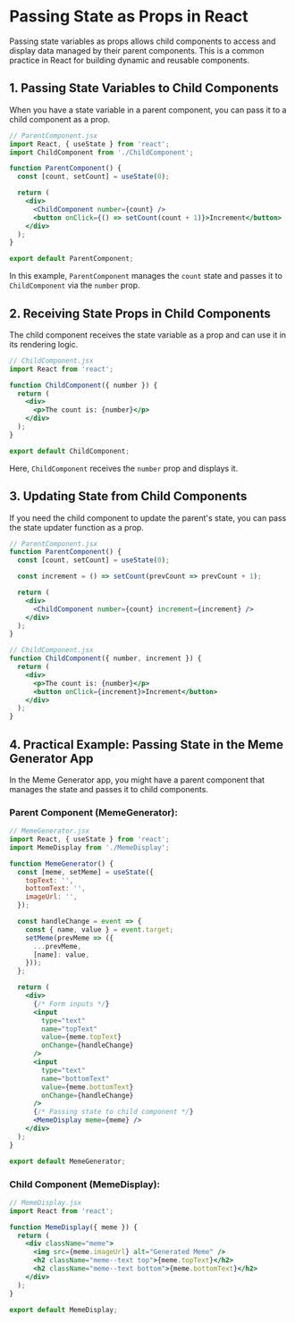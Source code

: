 # Passing State as Props in React

Passing state variables as props allows child components to access and display data managed by their parent components. This is a common practice in React for building dynamic and reusable components.


## 1. Passing State Variables to Child Components

When you have a state variable in a parent component, you can pass it to a child component as a prop.

```jsx
// ParentComponent.jsx
import React, { useState } from 'react';
import ChildComponent from './ChildComponent';

function ParentComponent() {
  const [count, setCount] = useState(0);

  return (
    <div>
      <ChildComponent number={count} />
      <button onClick={() => setCount(count + 1)}>Increment</button>
    </div>
  );
}

export default ParentComponent;
```

In this example, `ParentComponent` manages the `count` state and passes it to `ChildComponent` via the `number` prop.


## 2. Receiving State Props in Child Components

The child component receives the state variable as a prop and can use it in its rendering logic.

```jsx
// ChildComponent.jsx
import React from 'react';

function ChildComponent({ number }) {
  return (
    <div>
      <p>The count is: {number}</p>
    </div>
  );
}

export default ChildComponent;
```

Here, `ChildComponent` receives the `number` prop and displays it.


## 3. Updating State from Child Components

If you need the child component to update the parent's state, you can pass the state updater function as a prop.


```jsx
// ParentComponent.jsx
function ParentComponent() {
  const [count, setCount] = useState(0);

  const increment = () => setCount(prevCount => prevCount + 1);

  return (
    <div>
      <ChildComponent number={count} increment={increment} />
    </div>
  );
}
```

```jsx
// ChildComponent.jsx
function ChildComponent({ number, increment }) {
  return (
    <div>
      <p>The count is: {number}</p>
      <button onClick={increment}>Increment</button>
    </div>
  );
}
```


## 4. Practical Example: Passing State in the Meme Generator App

In the Meme Generator app, you might have a parent component that manages the state and passes it to child components.

### Parent Component (MemeGenerator):

```jsx
// MemeGenerator.jsx
import React, { useState } from 'react';
import MemeDisplay from './MemeDisplay';

function MemeGenerator() {
  const [meme, setMeme] = useState({
    topText: '',
    bottomText: '',
    imageUrl: '',
  });

  const handleChange = event => {
    const { name, value } = event.target;
    setMeme(prevMeme => ({
      ...prevMeme,
      [name]: value,
    }));
  };

  return (
    <div>
      {/* Form inputs */}
      <input
        type="text"
        name="topText"
        value={meme.topText}
        onChange={handleChange}
      />
      <input
        type="text"
        name="bottomText"
        value={meme.bottomText}
        onChange={handleChange}
      />
      {/* Passing state to child component */}
      <MemeDisplay meme={meme} />
    </div>
  );
}

export default MemeGenerator;
```

### Child Component (MemeDisplay):

```jsx
// MemeDisplay.jsx
import React from 'react';

function MemeDisplay({ meme }) {
  return (
    <div className="meme">
      <img src={meme.imageUrl} alt="Generated Meme" />
      <h2 className="meme--text top">{meme.topText}</h2>
      <h2 className="meme--text bottom">{meme.bottomText}</h2>
    </div>
  );
}

export default MemeDisplay;
```

